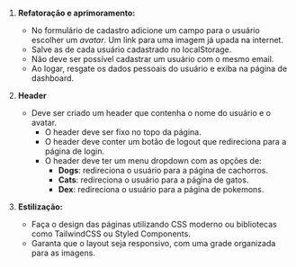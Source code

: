 1. **Refatoração e aprimoramento:**
	- No formulário de cadastro adicione um campo para o usuário escolher um *avatar*. Um link para uma imagem já upada na internet.
	- Salve as de cada usuário cadastrado no localStorage.
	- Não deve ser possível cadastrar um usuário com o mesmo email.
	- Ao logar, resgate os dados pessoais do usuário e exiba na página de dashboard.

2. **Header**
   - Deve ser criado um header que contenha o nome do usuário e o avatar.
	 - O header deve ser fixo no topo da página.
	 - O header deve conter um botão de logout que redireciona para a página de login.
	 - O header deve ter um menu dropdown com as opções de:
		 - **Dogs**: redireciona o usuário para a página de cachorros.
		 - **Cats**: redireciona o usuário para a página de gatos.
		 - **Dex**: redireciona o usuário para a página de pokemons.

3. **Estilização:**
   - Faça o design das páginas utilizando CSS moderno ou bibliotecas como TailwindCSS ou Styled Components.
   - Garanta que o layout seja responsivo, com uma grade organizada para as imagens.